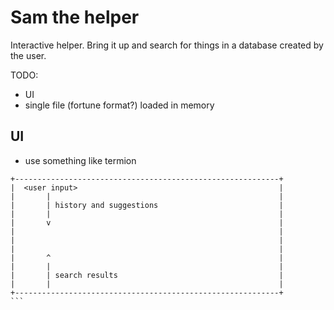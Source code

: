 # Sam the helper

Interactive helper.
Bring it up and search for things in a database created by the user.

TODO:
 - UI
 - single file (fortune format?) loaded in memory

 
## UI

- use something like termion

````                                                          
+-----------------------------------------------------------+
|  <user input>                                             |
|       |                                                   |
|       | history and suggestions                           |
|       |                                                   |
|       v                                                   |
|                                                           |
|                                                           |
|                                                           |
|       ^                                                   |
|       |                                                   |
|       | search results                                    |
|       |                                                   |
+-----------------------------------------------------------+
```
